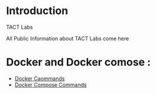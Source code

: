 # Introduction 

TACT Labs

All Public Information about TACT Labs come here

# Docker and Docker comose :

  * [Docker Caommands](docker-commands.md)
  * [Docker Compose Commands](docker-compose-commands.md)



